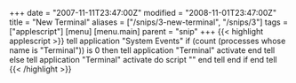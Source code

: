 +++
date = "2007-11-11T23:47:00Z"
modified = "2008-11-01T23:47:00Z"
title = "New Terminal"
aliases = ["/snips/3-new-terminal", "/snips/3"]
tags = ["applescript"]
[menu]
  [menu.main]
    parent = "snip"
+++
{{< highlight applescript >}}
tell application "System Events"
    if (count (processes whose name is "Terminal")) is 0 then
        tell application "Terminal"
            activate
        end tell
    else
        tell application "Terminal"
            activate
            do script ""
        end tell
    end if
end tell
{{< /highlight >}}
